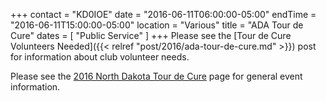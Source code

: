 +++
contact = "KD0IOE"
date = "2016-06-11T06:00:00-05:00"
endTime = "2016-06-11T15:00:00-05:00"
location = "Various"
title = "ADA Tour de Cure"
dates = [ "Public Service" ]
+++
Please see the [Tour de Cure Volunteers Needed]({{< relref
"post/2016/ada-tour-de-cure.md" >}}) post for information about club volunteer
needs.

Please see the [2016 North Dakota Tour de
Cure](http://main.diabetes.org/site/TR?pg=entry&fr_id=11057) page for general
event information.
